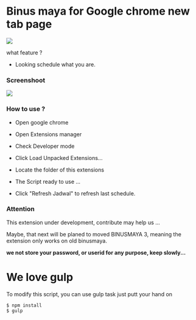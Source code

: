 # Binus maya for Google chrome new tab page

![](https://raw.githubusercontent.com/pedox/binus-maya/master/logo.png)

what feature ?

- Looking schedule what you are.

### Screenshoot

![](https://raw.githubusercontent.com/pedox/binus-maya/master/screenshoot.png)

### How to use ?

- Open google chrome
- Open Extensions manager
- Check Developer mode
- Click Load Unpacked Extensions...
- Locate the folder of this extensions
- The Script ready to use ...

- Click "Refresh Jadwal" to refresh last schedule.

### Attention

This extension under development, contribute may help us ...

Maybe, that next will be planed to moved BINUSMAYA 3, meaning the extension only works on old binusmaya.

**we not store your password, or userid for any purpose, keep slowly...**

# We love gulp

To modify this script, you can use gulp task just putt your hand on

	$ npm install
	$ gulp
